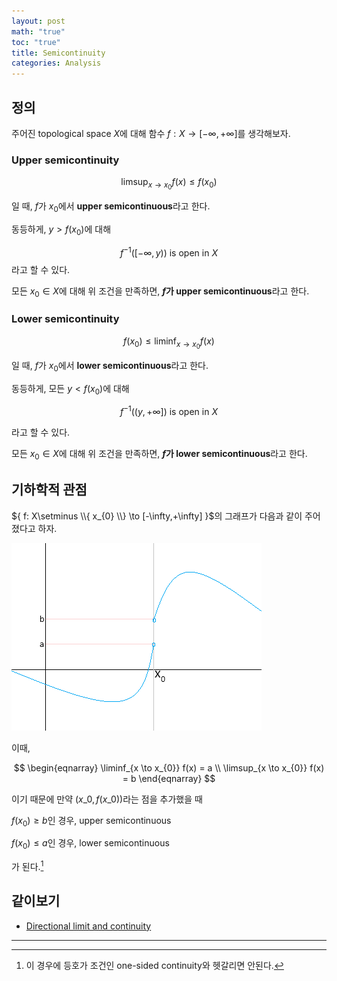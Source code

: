 ```yaml
---
layout: post
math: "true"
toc: "true"
title: Semicontinuity
categories: Analysis
---
```

## 정의

주어진 topological space ${ X }$에 대해 함수 ${ f: X \to [-\infty, + \infty] }$를 생각해보자. 

### Upper semicontinuity

$$ \limsup_{x \to x_{0}} f(x) \le f(x_{0}) $$

일 때, ${ f }$가 ${ x_{0} }$에서 **upper semicontinuous**라고 한다.

동등하게, ${ y>f(x_{0}) }$에 대해

$$ f^{-1}([-\infty,y)) \mbox{ is open in } X  $$
라고 할 수 있다.

모든 ${ x_{0} \in X}$에 대해 위 조건을 만족하면, **${ f }$가 upper semicontinuous**라고 한다.

### Lower semicontinuity

$$ f(x_{0}) \le \liminf_{x \to x_{0}} f(x) $$

일 때, ${ f }$가 ${ x_{0} }$에서 **lower semicontinuous**라고 한다.

동등하게, 모든 ${ y<f(x_{0}) }$에 대해

$$ f^{-1}((y,+\infty]) \mbox{ is open in } X $$

라고 할 수 있다.

모든 ${ x_{0} \in X }$에 대해 위 조건을 만족하면, **${ f }$가 lower semicontinuous**라고 한다.

## 기하학적 관점

${ f: X\setminus \\{ x_{0} \\} \to [-\infty,+\infty] }$의 그래프가 다음과 같이 주어졌다고 하자.

![semicontinuity](https://github.com/paraconsistent/paraconsistent.github.io/blob/master/_posts/analysis/semicontinuity/semiconti.png?raw=true)

이때,

$$ \begin{eqnarray} \liminf_{x \to x_{0}} f(x) = a \\ \limsup_{x \to x_{0}} f(x) = b \end{eqnarray} $$

이기 때문에 만약 ${ (x\_{0},f(x\_{0})) }$라는 점을 추가했을 때

${ f(x_{0}) \ge b }$인 경우, upper semicontinuous

${ f(x_{0}) \le a }$인 경우, lower semicontinuous

가 된다.[^1]

## 같이보기

- [Directional limit and continuity](https://paraconsistent.github.io/analysis/2024/02/27/directional-continuity.html)

---
[^1]: 이 경우에 등호가 조건인 one-sided continuity와 헷갈리면 안된다.
